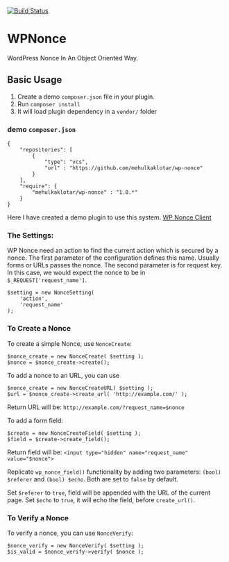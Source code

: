 [![Build Status](https://travis-ci.org/mehulkaklotar/wp-nonce.svg?branch=master)](https://travis-ci.org/mehulkaklotar/wp-nonce)

WPNonce
===================

WordPress Nonce In An Object Oriented Way.

## Basic Usage

1. Create a demo `composer.json` file in your plugin.
2. Run `composer install`
3. It will load plugin dependency in a `vendor/` folder

### demo `composer.json`

```
{
    "repositories": [
        {
            "type": "vcs",
            "url" : "https://github.com/mehulkaklotar/wp-nonce"
        }
    ],
    "require": {
        "mehulkaklotar/wp-nonce" : "1.0.*"
    }
}
```

Here I have created a demo plugin to use this system. [WP Nonce Client](https://github.com/mehulkaklotar/wp-nonce-client)

### The Settings:

WP Nonce need an action to find the current action which is secured by a nonce. The first parameter of the configuration defines this name. Usually forms or URLs passes the nonce. The second parameter is for request key. In this case, we would expect the nonce to be in `$_REQUEST['request_name']`.

```
$setting = new NonceSetting( 
	'action', 
	'request_name' 
);
```


### To Create a Nonce
To create a simple Nonce, use `NonceCreate`:
```
$nonce_create = new NonceCreate( $setting );
$nonce = $nonce_create->create();
```

To add a nonce to an URL, you can use

```
$nonce_create = new NonceCreateURL( $setting );
$url = $nonce_create->create_url( 'http://example.com/' );
```
Return URL will be:
`http://example.com/?request_name=$nonce`

To add a form field:
```
$create = new NonceCreateField( $setting );
$field = $create->create_field();
```
Return field will be:
`<input type="hidden" name="request_name" value="$nonce">`

Replicate `wp_nonce_field()` functionality by adding two parameters: `(bool) $referer` and `(bool) $echo`. Both are set to `false` by default. 

Set `$referer` to `true`, field will be appended with the URL of the current page. 
Set `$echo` to `true`, it will echo the field, before `create_url()`.

### To Verify a Nonce

To verify a nonce, you can use `NonceVerify`:
```
$nonce_verify = new NonceVerify( $setting );
$is_valid = $nonce_verify->verify( $nonce );
```